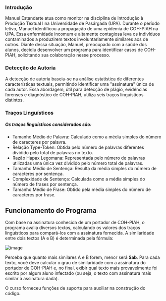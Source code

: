 ### **Introdução**

Manuel Estandarte atua como monitor na disciplina de Introdução à Produção Textual I na Universidade de Pasárgada (UPA). Durante o período letivo, Manuel identificou a propagação de uma epidemia de COH-PIAH na UPA. Essa enfermidade incomum e altamente contagiosa leva os indivíduos contaminados a produzirem textos involuntariamente similares aos de outros. Diante dessa situação, Manuel, preocupado com a saúde dos alunos, decidiu desenvolver um programa para identificar casos de COH-PIAH, solicitando sua colaboração nesse processo.

### **Detecção de Autoria**

A detecção de autoria baseia-se na análise estatística de diferentes características textuais, permitindo identificar uma "assinatura" única de cada autor. Essa abordagem, útil para detecção de plágio, evidências forenses e diagnóstico de COH-PIAH, utiliza seis traços linguísticos distintos.

### **Traços Linguísticos**

##### Os traços linguísticos considerados são:

- Tamanho Médio de Palavra: Calculado como a média simples do número de caracteres por palavra.
- Relação Type-Token: Obtida pelo número de palavras diferentes dividido pelo total de palavras no texto.
- Razão Hapax Legomana: Representada pelo número de palavras utilizadas uma única vez dividido pelo número total de palavras.
- Tamanho Médio de Sentença: Resulta da média simples do número de caracteres por sentença.
- Complexidade de Sentença: Calculada como a média simples do número de frases por sentença.
- Tamanho Médio de Frase: Obtido pela média simples do número de caracteres por frase.

## **Funcionamento do Programa**

Com base na assinatura conhecida de um portador de COH-PIAH, o programa avalia diversos textos, calculando os valores dos traços linguísticos para compará-los com a assinatura fornecida. A similaridade entre dois textos (A e B) é determinada pela fórmula:

![image](https://github.com/MAGALHAESMARIA/COH_PIAH/assets/159083956/0b7afbb4-0b23-4c27-a460-30b6b169bd92)


Perceba que quanto mais similares A e B forem, menor será **Sab**. Para cada texto, você deve calcular o grau de similaridade com a assinatura do portador de COH-PIAH e, no final, exibir qual texto mais provavelmente foi escrito por algum aluno infectado (ou seja, o texto com assinatura mais similar à assinatura dada).

O curso forneceu funções de suporte para auxiliar na construção do código.

